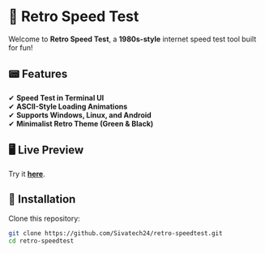 # 🚀 Retro Speed Test

Welcome to **Retro Speed Test**, a **1980s-style** internet speed test tool built for fun!

## 📟 Features
✔ **Speed Test in Terminal UI**  
✔ **ASCII-Style Loading Animations**  
✔ **Supports Windows, Linux, and Android**  
✔ **Minimalist Retro Theme (Green & Black)**  

## 🖥️ Live Preview
Try it **[here](https://yourgithubusername.github.io/retro-speedtest)**.

## 🔧 Installation
Clone this repository:
```bash
git clone https://github.com/Sivatech24/retro-speedtest.git
cd retro-speedtest
